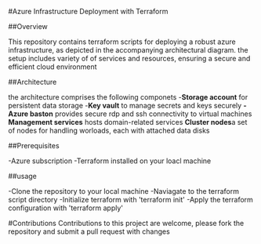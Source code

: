 #Azure Infrastructure Deployment with Terraform

##Overview

This repository contains terraform scripts for deploying a robust azure infrastructure, as depicted in the accompanying architectural diagram.  the setup includes variety of of services and resources, ensuring a secure and efficient cloud environment

##Architecture

the architecture comprises the following componets
-**Storage account** for persistent data storage
-**Key vault** to manage secrets and keys securely
**-Azure baston** provides secure rdp and ssh connectivity to virtual machines
**Management services** hosts domain-related services
**Cluster nodes**a set of nodes for handling worloads, each with attached data disks

##Prerequisites

-Azure subscription
-Terraform installed on your loacl machine

##usage 

-Clone the repository to your local machine
-Naviagate to the terraform script directory
-Initialize terraform with 'terraform init'
-Apply the terraform configuration with 'terraform apply'


#Contributions 
Contributions to this project are welcome, please fork the repository and submit a pull request with changes 
